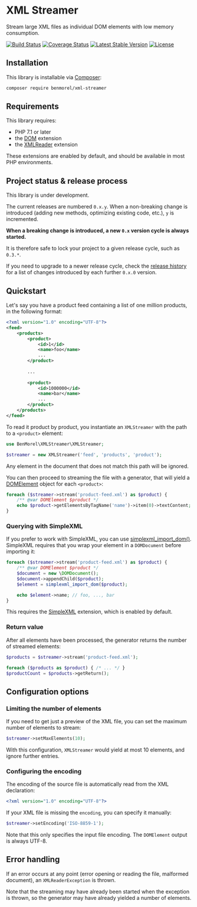 # XML Streamer

Stream large XML files as individual DOM elements with low memory consumption.

[![Build Status](https://secure.travis-ci.org/BenMorel/XMLStreamer.svg?branch=master)](http://travis-ci.org/BenMorel/XMLStreamer)
[![Coverage Status](https://coveralls.io/repos/BenMorel/XMLStreamer/badge.svg?branch=master)](https://coveralls.io/r/BenMorel/XMLStreamer?branch=master)
[![Latest Stable Version](https://poser.pugx.org/benmorel/xml-streamer/v/stable)](https://packagist.org/packages/benmorel/xml-streamer)
[![License](https://img.shields.io/badge/license-MIT-blue.svg)](http://opensource.org/licenses/MIT)

## Installation

This library is installable via [Composer](https://getcomposer.org/):

```bash
composer require benmorel/xml-streamer
```

## Requirements

This library requires:

- PHP 7.1 or later
- the [DOM](http://php.net/manual/en/book.dom.php) extension
- the [XMLReader](http://php.net/manual/en/book.xmlreader.php) extension

These extensions are enabled by default, and should be available in most PHP environments.

## Project status & release process

This library is under development.

The current releases are numbered `0.x.y`. When a non-breaking change is introduced (adding new methods, optimizing
existing code, etc.), `y` is incremented.

**When a breaking change is introduced, a new `0.x` version cycle is always started.**

It is therefore safe to lock your project to a given release cycle, such as `0.3.*`.

If you need to upgrade to a newer release cycle, check the [release history](https://github.com/BenMorel/XMLStreamer/releases)
for a list of changes introduced by each further `0.x.0` version.

## Quickstart

Let's say you have a product feed containing a list of one million products, in the following format:

```xml
<?xml version="1.0" encoding="UTF-8"?>
<feed>
    <products>
        <product>
            <id>1</id>
            <name>foo</name>
            ...
        </product>
    
        ...
    
        <product>
            <id>1000000</id>
            <name>bar</name>
            ...
        </product>
    </products>
</feed>
```

To read it product by product, you instantiate an `XMLStreamer` with the path to a `<product>` element:

```php
use BenMorel\XMLStreamer\XMLStreamer;

$streamer = new XMLStreamer('feed', 'products', 'product');
```

Any element in the document that does not match this path will be ignored.

You can then proceed to streaming the file with a generator, that will yield a [DOMElement](http://php.net/manual/en/class.domelement.php) object for each `<product>`:

```php
foreach ($streamer->stream('product-feed.xml') as $product) {
    /** @var DOMElement $product */
    echo $product->getElementsByTagName('name')->item(0)->textContent; // foo, ..., bar
}
```

### Querying with SimpleXML

If you prefer to work with SimpleXML, you can use [simplexml_import_dom()](http://php.net/manual/en/function.simplexml-import-dom.php). SimpleXML requires that you wrap your element in a `DOMDocument` before importing it:

```php
foreach ($streamer->stream('product-feed.xml') as $product) {
    /** @var DOMElement $product */
    $document = new \DOMDocument();
    $document->appendChild($product);
    $element = simplexml_import_dom($product);

    echo $element->name; // foo, ..., bar
}
```

This requires the [SimpleXML](http://php.net/manual/en/book.simplexml.php) extension, which is enabled by default.

### Return value

After all elements have been processed, the generator returns the number of streamed elements:

```php
$products = $streamer->stream('product-feed.xml');

foreach ($products as $product) { /* ... */ }
$productCount = $products->getReturn();
```

## Configuration options

### Limiting the number of elements

If you need to get just a preview of the XML file, you can set the maximum number of elements to stream:

```php
$streamer->setMaxElements(10);
```

With this configuration, `XMLStreamer` would yield at most 10 elements, and ignore further entries.

### Configuring the encoding

The encoding of the source file is automatically read from the XML declaration:

```xml
<?xml version="1.0" encoding="UTF-8"?>
```

If your XML file is missing the `encoding`, you can specify it manually:

```php
$streamer->setEncoding('ISO-8859-1');
```

Note that this only specifies the input file encoding. The `DOMElement` output is always UTF-8.

## Error handling

If an error occurs at any point (error opening or reading the file, malformed document), an `XMLReaderException` is thrown.

Note that the streaming may have already been started when the exception is thrown, so the generator may have already yielded a number of elements.
